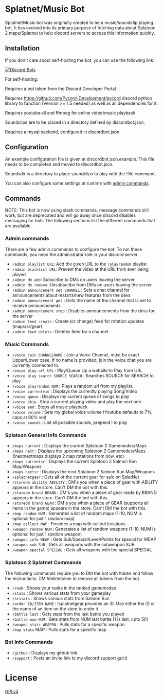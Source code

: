 # Splatnet/Music Bot
Splatnet/Music bot was originally created to be a music/soundclip playing bot. It 
has evolved into its primary purpose of fetching data about Splatoon 2 
maps/Splatnet to help discord servers to access this information 
quickly.

## Installation

If you don't care about self-hosting the bot, you can use the following link:

[![Discord Bots](https://discordbots.org/api/widget/542488723128844312.svg)](https://discordbots.org/bot/542488723128844312)

For self-hosting:

Requires a bot token from the Discord Developer Portal

Requires https://github.com/Pycord-Development/pycord discord python library to 
function (Version >= 1.5 needed) as well as all dependencies for it.

Requires youtube-dl and ffmpeg for online video/music playback.

Soundclips are to be placed in a directory defined by discordbot.json.

Requires a mysql backend, configured in discordbot.json.

## Configuration
An example configuration file is given at discordbot.json.example.
This file needs to be completed and moved to discordbot.json.

Soundsdir is a directory to place soundclips to play with the !file
command.

You can also configure some settings at runtime with [admin commands](#admin-commands).

## Commands

NOTE: This bot is now using slash commands, message commands still work, but are deprecated and will go away once discord disables messaging for bots
The following sections list the different commands that are available.

### Admin commands

There are a few admin commands to configure the bot. To run these commands, you need the administrator role in your discord server.

 - `/admin playlist URL`: Add the given URL to the `!playrandom` playlist
 - `/admin blacklist URL`: Prevent the video at the URL from ever being played
 - `/admin dm add`: Subscribe to DMs on users leaving the server
 - `/admin dm remove`: Unsubscribe from DMs on users leaving the server
 - `/admin announcement set CHANNEL` : Sets a chat channel for announcements about restarts/new features from the devs
 - `/admin announcement get` : Gets the name of the channel that is set to receive announcements
 - `/admin announcement stop` : Disables announcements from the devs for the server
 - `/admin feed create` : Create (or change) feed for rotation updates (maps/sr/gear)
 - `/admin feed delete` : Deletes feed for a channel

### Music Commands

 - `/voice join CHANNELNAME` : Join a Voice Channel, must be exact Upper/Lower case. If no name is provided, join the voice chat you
   are currently connected to.
 - `/voice play url URL` : Play/Queue Up a website to Play from URL
 - `/voice play search SOURCE SEARCH` : Searches SOURCE for SEARCH to play
 - `/voice playrandom NUM` : Plays a random url from my playlist.
 - `/voice currentvid` : Displays the currently playing Song/Video
 - `/voice queue` : Displays my current queue of songs to play
 - `/voice skip` : Stop a current playing video and play the next one
 - `/voice end` : Stops all music playback
 - `/voice volume` : Sets my global voice volume (Youtube defaults to 7%, caps at 60% vol)
 - `/voice sounds` : List all possible sounds, prepend ! to play
 
### Splatoon General Info Commands

 - `/maps current` : Displays the current Splatoon 2 Gamemodes/Maps
 - `/maps next` : Displays the upcoming Splatoon 2 Gamemodes/Maps (!nextnextmaps displays 2 map rotations from now, etc)
 - `/maps currentsr` : Displays the current Splatoon 2 Salmon Run Map/Weapons
 - `/maps nextsr` : Displays the next Splatoon 2 Salmon Run Map/Weapons
 - `/splatnetgear` : Gets all of the current gear for sale on SplatNet
 - `/storedm ability ABILITY` : DM's you when a piece of gear with ABILITY appears in the store. Can't DM the bot with this.
 - `/storedm brand BRAND` : DM's you when a piece of gear made by BRAND appears in the store. Can't DM the bot with this.
 - `/storedm brand GEAR` : DM's you when a piece of GEAR (supports all items in the game) appears in the store. Can't DM the bot with this.
 - `/map random NUM` : Generates a list of random maps (1-10, NUM is optional for just 1 random map)
 - `/map callout MAP` : Provides a map with callout locations
 - `/weapon random NUM` : Generates a list of random weapons (1-10, NUM is optional for just 1 random weapon)
 - `/weapon info WEAP` : Gets Sub/Special/Level/Points for special for WEAP
 - `/weapon sub SUB` : Gets all weapons with the subweapon SUB
 - `/weapon special SPECIAL` : Gets all weapons with the special SPECIAL
 
### Splatoon 2 Splatnet Commands

The following commands require you to DM the bot with !token and follow the instructions. DM !deletetoken to remove all tokens from the bot.

 - `/rank` : Shows your ranks in the ranked gamemodes
 - `/stats` : Shows various stats from your gameplay
 - `/srstats` : Shows various stats from Salmon Run
 - `/order ID/ITEM NAME` : !splatnetgear provides an ID. Use either the ID or the name of an item on the store to order it
 - `/battle last` : Gets stats from the last battle you played
 - `/battle num NUM` : Gets stats from NUM last battle (1 is last, upto 50)
 - `/weapon stats WEAPON` : Pulls stats for a specific weapon
 - `/map stats` MAP : Pulls stats for a specific map
 
 ### Bot Info Commands
 
 - `/github` : Displays my github link
 - `/support` : Posts an invite link to my discord support guild

# License

[GPLv3](https://www.gnu.org/licenses/gpl-3.0.html)

